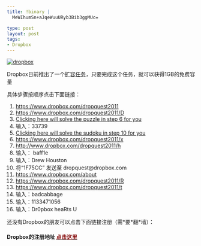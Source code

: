 ```yaml
--- 
title: !binary |
  MeWIhumSn+aJqeWuuURyb3Bib3ggMUc=

type: post
layout: post
tags: 
- Dropbox
---
```

<p><a title="dropbox" href="http://www.flickr.com/photos/56075931@N04/5478458900/"><img alt="dropbox" src="http://farm6.static.flickr.com/5099/5478458900_ed3339c902.jpg" border="0" /></a></p>  <p>Dropbox日前推出了一个<a href="http://www.qkqb.com/archives/Dropbox.html">扩容任务</a>，只要完成这个任务，就可以获得1GB的免费容量</p>  <p>具体步骤按顺序点击下面链接：</p>  <ol>   <li><a href="https://www.dropbox.com/dropquest2011">https://www.dropbox.com/dropquest2011</a> </li>    <li><a href="https://www.dropbox.com/dropquest2011/D">https://www.dropbox.com/dropquest2011/D</a> </li>    <li><a href="https://www.dropbox.com/dropquest2011/r?moves=2112442142036520365274001331470413407107103477657667765544576675675673473473654736745">Clicking here will solve the puzzle in step 6 for you</a> </li>    <li>输入：33739 </li>    <li><a href="https://www.dropbox.com/dropquest2011/b?board=OWIREDFSAODREFSIWAOWIDEFRSADEFAWSIORWESIAROFDREDAWSOIFRSAOIFWEDIFADOWSREFSAIORWEDEIDFRASWORAOFIEDSWEIDFAOSRWFAOISWDREEWIRSDFAOFRAISWEDOSRWEDOAIFDSFAWOREISWODREAIFIOSDFREAWFIWSDAEORIOSWFRADEWFRSAEODISOEWRIADFDFRSAEWOIADEWOIRFSARDOEFWISEAWODIRFS">Clicking here will solve the sudoku in step 10 for you</a> </li>    <li><a href="https://www.dropbox.com/dropquest2011/x">https://www.dropbox.com/dropquest2011/x</a> </li>    <li><a href="http://www.dropbox.com/dropquest2011/h">http://www.dropbox.com/dropquest2011/h</a> </li>    <li>输入： baff1e </li>    <li>输入：Drew Houston </li>    <li>将“1F75CC” 发送至 dropquest@dropbox.com </li>    <li><a href="https://www.dropbox.com/about">https://www.dropbox.com/about</a> </li>    <li><a href="https://www.dropbox.com/dropquest2011/R">https://www.dropbox.com/dropquest2011/R</a> </li>    <li><a href="https://www.dropbox.com/dropquest2011/t">https://www.dropbox.com/dropquest2011/t</a> </li>    <li>输入：badcabbage </li>    <li>输入：1133471056 </li>    <li>输入：Dr0pbox heaRts U </li> </ol>  <p>还没有Dropbox的朋友可以点击下面链接注册（需*要*翻*墙）：</p>  <h4>Dropbox的注册地址 <a href="http://db.tt/z1YGgnZ" target="_blank"><span style="color: #800000">点击这里</span></a></h4>

